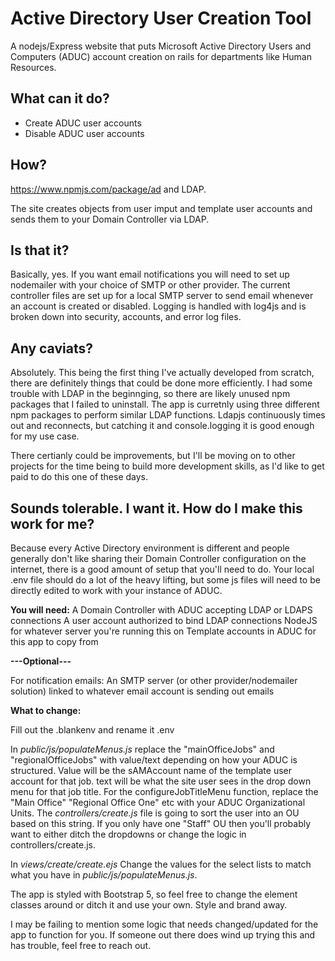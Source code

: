 # Active Directory User Creation Tool

A nodejs/Express website that puts Microsoft Active Directory Users and Computers (ADUC) account creation on rails for departments like Human Resources. 

## What can it do? 

- Create ADUC user accounts
- Disable ADUC user accounts 

## How? 

https://www.npmjs.com/package/ad and LDAP. 

The site creates objects from user imput and template user accounts and sends them to your Domain Controller via LDAP. 

## Is that it? 

Basically, yes.
If you want email notifications you will need to set up nodemailer with your choice of SMTP or other provider. The current controller files are set up for a local SMTP server to send email whenever an account is created or disabled. Logging is handled with log4js and is broken down into security, accounts, and error log files.  

## Any caviats? 

Absolutely. This being the first thing I've actually developed from scratch, there are definitely things that could be done more efficiently. I had some trouble with LDAP in the beginnging, so there are likely unused npm packages that I failed to uninstall. The app is curretnly using three different npm packages to perform similar LDAP functions. Ldapjs continuously times out and reconnects, but catching it and console.logging it is good enough for my use case. 

There certianly could be improvements, but I'll be moving on to other projects for the time being to build more development skills, as I'd like to get paid to do this one of these days. 

## Sounds tolerable. I want it. How do I make this work for me? 

Because every Active Directory environment is different and people generally don't like sharing their Domain Controller configuration on the internet, there is a good amount of setup that you'll need to do. Your local .env file should do a lot of the heavy lifting, but some js files will need to be directly edited to work with your instance of ADUC. 

**You will need:**
A Domain Controller with ADUC accepting LDAP or LDAPS connections
A user account authorized to bind LDAP connections
NodeJS for whatever server you're running this on
Template accounts in ADUC for this app to copy from

**---Optional---**

For notification emails:
An SMTP server (or other provider/nodemailer solution) linked to whatever email account is sending out emails

**What to change:**

Fill out the .blankenv and rename it .env

In *public/js/populateMenus.js* replace the "mainOfficeJobs" and "regionalOfficeJobs" with value/text depending on how your ADUC is structured. 
Value will be the sAMAccount name of the template user account for that job.
text will be what the site user sees in the drop down menu for that job title. 
For the configureJobTitleMenu function, replace the "Main Office" "Regional Office One" etc with your ADUC Organizational Units. The *controllers/create.js* file is going to sort the user into an OU based on this string. If you only have one "Staff" OU then you'll probably want to either ditch the dropdowns or change the logic in controllers/create.js.

In *views/create/create.ejs* Change the values for the select lists to match what you have in *public/js/populateMenus.js*.

The app is styled with Bootstrap 5, so feel free to change the element classes around or ditch it and use your own. Style and brand away. 

I may be failing to mention some logic that needs changed/updated for the app to function for you. If someone out there does wind up trying this and has trouble, feel free to reach out. 
